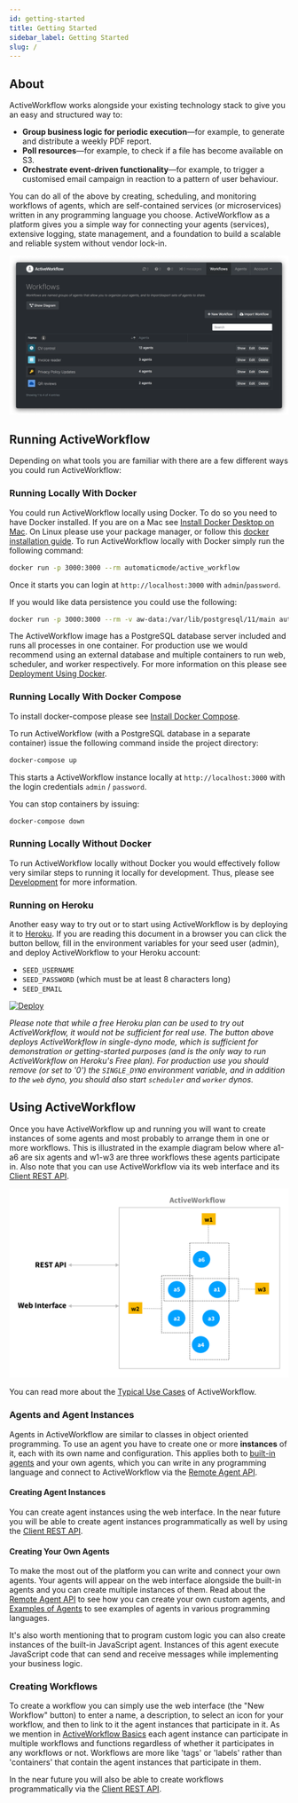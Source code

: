 ```yaml
---
id: getting-started
title: Getting Started
sidebar_label: Getting Started
slug: /
---
```


## About

ActiveWorkflow works alongside your existing technology stack to give you an easy and structured way to:

- **Group business logic for periodic execution**—for example, to generate and distribute a weekly PDF report.
- **Poll resources**—for example, to check if a file has become available on S3.
- **Orchestrate event-driven functionality**—for example, to trigger a customised email campaign in reaction to a pattern of user behaviour.

You can do all of the above by creating, scheduling, and monitoring workflows of agents, which are self-contained services (or microservices) written in any programming language you choose. ActiveWorkflow as a platform gives you a simple way for connecting your agents (services), extensive logging, state management, and a foundation to build a scalable and reliable system without vendor lock-in.

![img](../static/img/screenshots/workflows_screenshot.png "Screenshot of ActiveWorkflow's web UI")

## Running ActiveWorkflow

Depending on what tools you are familiar with there are a few different ways you could run ActiveWorkflow:

### Running Locally With Docker

You could run ActiveWorkflow locally using Docker. To do so you need to have Docker installed. If you are on a Mac see [Install Docker Desktop on Mac](https://docs.docker.com/docker-for-mac/install/). On Linux please use your package manager, or follow this [docker installation guide](https://docs.docker.com/install/overview/). To run ActiveWorkflow locally with Docker simply run the following command:

```sh
docker run -p 3000:3000 --rm automaticmode/active_workflow
```

Once it starts you can login at `http://localhost:3000` with `admin`/`password`.

If you would like data persistence you could use the following:

```sh
docker run -p 3000:3000 --rm -v aw-data:/var/lib/postgresql/11/main automaticmode/active_workflow
```

The ActiveWorkflow image has a PostgreSQL database server included and runs all processes in one container. For production use we would recommend using an external database and multiple containers to run web, scheduler, and worker respectively. For more information on this please see [Deployment Using Docker](deployment#using-docker).

### Running Locally With Docker Compose

To install docker-compose please see [Install Docker Compose](https://docs.docker.com/compose/install/). 

To run ActiveWorkflow (with a PostgreSQL database in a separate container) issue the following command inside the project directory:

```sh
docker-compose up
```

This starts a ActiveWorkflow instance locally at `http://localhost:3000` with the login credentials `admin` / `password`.

You can stop containers by issuing:

```sh
docker-compose down
```

### Running Locally Without Docker

To run ActiveWorkflow locally without Docker you would effectively follow very similar steps to running it locally for development. Thus, please see [Development](https://github.com/automaticmode/active_workflow/wiki/Development) for more information.

### Running on Heroku

Another easy way to try out or to start using ActiveWorkflow is by deploying it to [Heroku](https://www.heroku.com/). If you are reading this document in a browser you can click the button bellow, fill in the environment variables for your seed user (admin), and deploy ActiveWorkflow to your Heroku account:
* `SEED_USERNAME`
* `SEED_PASSWORD` (which must be at least 8 characters long)
* `SEED_EMAIL`

[![Deploy](https://www.herokucdn.com/deploy/button.svg)](https://heroku.com/deploy?template=https://github.com/automaticmode/active_workflow&env[SINGLE_DYNO]=1)

*Please note that while a free Heroku plan can be used to try out ActiveWorkflow, it would not be sufficient for real use. The button above deploys ActiveWorkflow in single-dyno mode, which is sufficient for demonstration or getting-started purposes (and is the only way to run ActiveWorkflow on Heroku's Free plan). For production use you should remove (or set to '0') the `SINGLE_DYNO` environment variable, and in addition to the `web` dyno, you should also start `scheduler` and `worker` dynos.*

## Using ActiveWorkflow

Once you have ActiveWorkflow up and running you will want to create instances of some agents and most probably to arrange them in one or more workflows. This is illustrated in the example diagram below where a1-a6 are six agents and w1-w3 are three workflows these agents participate in. Also note that you can use ActiveWorkflow via its web interface and its [Client REST API](rest-api).

![img](../static/img/diagrams/AW_usage_diagram.svg "ActiveWorkflow system overview diagram")

You can read more about the [Typical Use Cases](use-cases) of ActiveWorkflow.

### Agents and Agent Instances

Agents in ActiveWorkflow are similar to classes in object oriented programming. To use an agent you have to create one or more **instances** of it, each with its own name and configuration. This applies both to [built-in agents](built-in-agents) and your own agents, which you can write in any programming language and connect to ActiveWorkflow via the [Remote Agent API](remote-agent-api).

#### Creating Agent Instances

You can create agent instances using the web interface. In the near future you will be able to create agent instances programmatically as well by using the [Client REST API](rest-api).

#### Creating Your Own Agents

To make the most out of the platform you can write and connect your own agents. Your agents will appear on the web interface alongside the built-in agents and you can create multiple instances of them. Read about the [Remote Agent API](remote-agent-api) to see how you can create your own custom agents, and [Examples of Agents](agent-examples) to see examples of agents in various programming languages.

It's also worth mentioning that to program custom logic you can also create instances of the built-in JavaScript agent. Instances of this agent execute JavaScript code that can send and receive messages while implementing your business logic.

### Creating Workflows

To create a workflow you can simply use the web interface (the "New Workflow" button) to enter a name, a description, to select an icon for your workflow, and then to link to it the agent instances that participate in it. As we mention in [ActiveWorkflow Basics](activeworkflow-basics) each agent instance can participate in multiple workflows and functions regardless of whether it participates in any workflows or not. Workflows are more like 'tags' or 'labels' rather than 'containers' that contain the agent instances that participate in them.

In the near future you will also be able to create workflows programmatically via the [Client REST API](rest-api).
